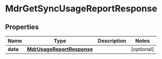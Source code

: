 

# MdrGetSyncUsageReportResponse


## Properties

| Name | Type | Description | Notes |
|------------ | ------------- | ------------- | -------------|
|**data** | [**MdrUsageReportResponse**](MdrUsageReportResponse.md) |  |  [optional] |



